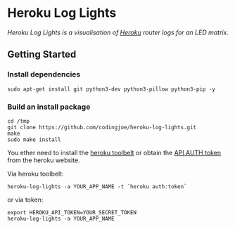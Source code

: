 # Heroku Log Lights

_Heroku Log Lights is a visualisation of [Heroku][heroku] router logs for an LED matrix._

## Getting Started

### Install dependencies
```shell
sudo apt-get install git python3-dev python3-pillow python3-pip -y
```

### Build an install package
```shell
cd /tmp
git clone https://github.com/codingjoe/heroku-log-lights.git
make
sudo make install
```

You ether need to install the [heroku toolbelt][heroku-toolbelt]
or obtain the [API AUTH token][heroku-token] from the heroku website.

Via heroku toolbelt:

```shell
heroku-log-lights -a YOUR_APP_NAME -t `heroku auth:token`
```

or via token:

```shell
export HEROKU_API_TOKEN=YOUR_SECRET_TOKEN
heroku-log-lights -a YOUR_APP_NAME
```

[heroku]: https://www.heroku.com/
[heroku-toolbelt]: https://toolbelt.heroku.com/
[heroku-token]: https://devcenter.heroku.com/articles/platform-api-quickstart#authentication
